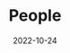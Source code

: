 ---
title: People
date: 2022-10-24

type: landing

sections:
  - block: people
    content:
      title: Meet the Team
      # Choose which groups/teams of users to display.
      #   Edit `user_groups` in each user's profile to add them to one or more of these groups.
      user_groups:
          - Principal Investigator
          - Postdocs
          - Graduate Students
          - Alumni 



      sort_by: Params.first_name
      sort_ascending: true
    design:
      show_interests: false
      show_role: true
      show_social: true
---